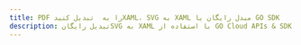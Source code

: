 ---title: PDF را به  تبدیل کنیدXAML، SVG به XAML مبدل رایگان یا GO SDKdescription: تبدیل رایگانSVG به XAML با استفاده از GO Cloud APIs & SDK همچنین اسناد PDF را در Cloud ایجاد، ویرایش و رندر کنید.---